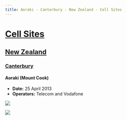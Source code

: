 ```yaml
---
title: Aoraki - Canterbury - New Zealand - Cell Sites
---
```


# [Cell Sites](../../)

## [New Zealand](../)

### [Canterbury](./)

#### Aoraki (Mount Cook)

* **Date:** 25 April 2013
* **Operators:** Telecom and Vodafone

![](https://f001.backblazeb2.com/file/CellSites/NZ/CAN/20130425-123231.jpg)

![](https://f001.backblazeb2.com/file/CellSites/NZ/CAN/20130425-123144.jpg)
